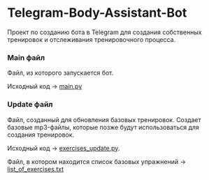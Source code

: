 # Telegram-Body-Assistant-Bot

Проект по созданию бота в Telegram для создания собственных тренировок и отслеживания тренировочного процесса.

### Main файл

Файл, из которого запускается бот. 

Исходный код -> [main.py](https://github.com/LarinDanila/Telegram-Body-Assistant-Bot/blob/main/main.py)

### Update файл

Файл, созданный для обновления базовых тренировок. Создает базовые mp3-файлы, которые позже будут использоваться для создания тренировок.

Исходный код -> [exercises_update.py](https://github.com/LarinDanila/Telegram-Body-Assistant-Bot/blob/main/exercises_update.py).

Файл, в котором находится список базовых упражнений -> [list_of_exercises.txt](https://github.com/LarinDanila/Telegram-Body-Assistant-Bot/blob/main/list_of_exercises.txt)

